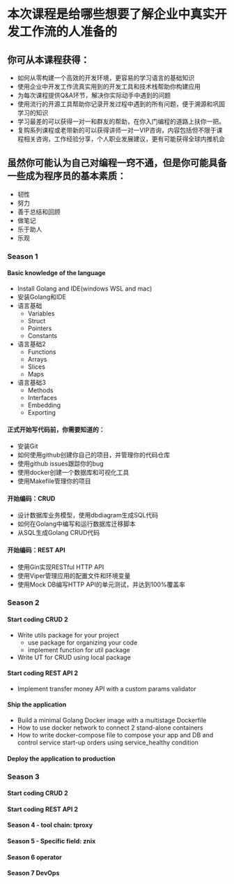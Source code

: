 
# 本次课程是给哪些想要了解企业中真实开发工作流的人准备的

## 你可从本课程获得： 
- 如何从零构建一个高效的开发环境，更容易的学习语言的基础知识
- 使用企业中开发工作流真实用到的开发工具和技术栈帮助你构建应用
- 为每次课程提供Q&A环节，解决你实际动手中遇到的问题
- 使用流行的开源工具帮助你记录开发过程中遇到的所有问题，便于溯源和巩固学习的知识
- 学习最差的可以获得一对一和群友的帮助，在你入门编程的道路上扶你一把。
- 复购系列课程或老带新的可以获得讲师一对一VIP咨询，内容包括但不限于课程相关咨询，工作经验分享，个人职业发展建议，更有可能获得全球内推机会

## 虽然你可能认为自己对编程一窍不通，但是你可能具备一些成为程序员的基本素质：

- 韧性
- 努力
- 善于总结和回顾
- 做笔记
- 乐于助人
- 乐观

### Season 1


#### Basic knowledge of the language
- Install Golang and IDE(windows WSL and mac)
- 安装Golang和IDE
- 语言基础
  - Variables
  - Struct
  - Pointers
  - Constants
- 语言基础2
  - Functions
  - Arrays
  - Slices
  - Maps
- 语言基础3 
  - Methods
  - Interfaces
  - Embedding
  - Exporting


#### 正式开始写代码前，你需要知道的： 
- 安装Git
- 如何使用github创建你自己的项目，并管理你的代码仓库
- 使用github issues跟踪你的bug
- 使用docker创建一个数据库和可视化工具
- 使用Makefile管理你的项目

#### 开始编码：CRUD
- 设计数据库业务模型，使用dbdiagram生成SQL代码
- 如何在Golang中编写和运行数据库迁移脚本
- 从SQL生成Golang CRUD代码 

#### 开始编码：REST API
- 使用Gin实现RESTful HTTP API
- 使用Viper管理应用的配置文件和环境变量
- 使用Mock DB编写HTTP API的单元测试，并达到100%覆盖率

### Season 2


#### Start coding CRUD 2

- Write utils package for your project
  - use package for organizing your code
  - implement function for util package
- Write UT for CRUD using local package


#### Start coding REST API 2

- Implement transfer money API with a custom params validator


#### Ship the application
- Build a minimal Golang Docker image with a multistage Dockerfile
- How to use docker network to connect 2 stand-alone containers
- How to write docker-compose file to compose your app and DB and control service start-up orders using service_healthy condition


#### Deploy the application to production


### Season 3


#### Start coding CRUD 2


#### Start coding REST API 2


#### Season 4 - tool chain: tproxy

#### Season 5 - Specific field: znix

#### Season 6 operator

#### Season 7 DevOps

